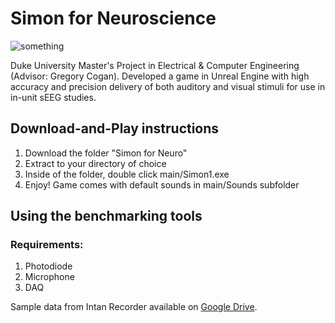 # Simon for Neuroscience

![something](https://i.imgur.com/as5GhAn.png)

Duke University Master's Project in Electrical & Computer Engineering (Advisor: Gregory Cogan). Developed a game in Unreal Engine with high accuracy and precision delivery of both auditory and visual stimuli for use in in-unit sEEG studies.

## Download-and-Play instructions

1. Download the folder "Simon for Neuro"
2. Extract to your directory of choice
3. Inside of the folder, double click main/Simon1.exe
4. Enjoy! Game comes with default sounds in main/Sounds subfolder

## Using the benchmarking tools
### Requirements:
1. Photodiode
2. Microphone
3. DAQ

Sample data from Intan Recorder available on [Google Drive](https://drive.google.com/drive/folders/1f36aAD_Uoqpxgpse4-SgAn9CM8oxs9nb?usp=share_link).
